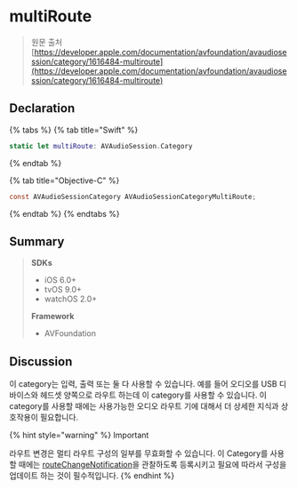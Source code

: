 # multiRoute

> 원문 출처  
> [https://developer.apple.com/documentation/avfoundation/avaudiosession/category/1616484-multiroute](https://developer.apple.com/documentation/avfoundation/avaudiosession/category/1616484-multiroute)

## Declaration

{% tabs %}
{% tab title="Swift" %}
```swift
static let multiRoute: AVAudioSession.Category
```
{% endtab %}

{% tab title="Objective-C" %}
```objectivec
const AVAudioSessionCategory AVAudioSessionCategoryMultiRoute;
```
{% endtab %}
{% endtabs %}

## Summary

> **SDKs**
>
> * iOS 6.0+
> * tvOS 9.0+
> * watchOS 2.0+
>
> **Framework**
>
> * AVFoundation

## Discussion

이 category는 입력, 출력 또는 둘 다 사용할 수 있습니다. 예를 들어 오디오를 USB 디바이스와 헤드셋 양쪽으로 라우트 하는데 이 category를 사용할 수 있습니다. 이 category를 사용할 때에는 사용가능한 오디오 라우트 기에 대해서 더 상세한 지식과 상호작용이 필요합니다.

{% hint style="warning" %}
Important

라우트 변경은 멀티 라우트 구성의 일부를 무효화할 수 있습니다. 이 Category를 사용할 때에는 [routeChangeNotification](../../../../etc/not-found.md)을 관찰하도록 등록시키고 필요에 따라서 구성을 업데이트 하는 것이 필수적입니다.
{% endhint %}

